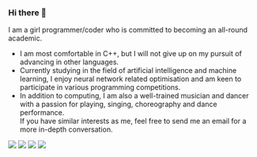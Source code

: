 ### Hi there 👋
I am a girl programmer/coder who is committed to becoming an all-round academic. <br>
- I am most comfortable in C++, but I will not give up on my pursuit of advancing in other languages. <br>
- Currently studying in the field of artificial intelligence and machine learning, I enjoy neural network related optimisation and am keen to participate in various programming competitions. <br>
- In addition to computing, I am also a well-trained musician and dancer with a passion for playing, singing, choreography and dance performance. <br>
If you have similar interests as me, feel free to send me an email for a more in-depth conversation.<br>

![](https://github.com/zishanqin/github-stats/tree/master/generated/overview.svg)
<img src="https://github.com/zishanqin/github-stats/tree/master/generated/overview.svg">
![](https://github.com/zishanqin/github-stats/tree/master/generated/languages.svg)
<img src="https://github.com/zishanqin/github-stats/tree/master/generated/languages.svg">
<!--
**zishanqin/zishanqin** is a ✨ _special_ ✨ repository because its `README.md` (this file) appears on your GitHub profile.

Here are some ideas to get you started:

- 🔭 I’m currently working on ...
- 🌱 I’m currently learning ...
- 👯 I’m looking to collaborate on ...
- 🤔 I’m looking for help with ...
- 💬 Ask me about ...
- 📫 How to reach me: ...
- 😄 Pronouns: ...
- ⚡ Fun fact: ...
-->
